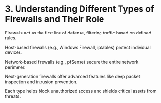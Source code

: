 # 3. Understanding Different Types of Firewalls and Their Role
Firewalls act as the first line of defense, filtering traffic based on defined rules.

Host-based firewalls (e.g., Windows Firewall, iptables) protect individual devices.

Network-based firewalls (e.g., pfSense) secure the entire network perimeter.

Next-generation firewalls offer advanced features like deep packet inspection and intrusion prevention.

Each type helps block unauthorized access and shields critical assets from threats..
